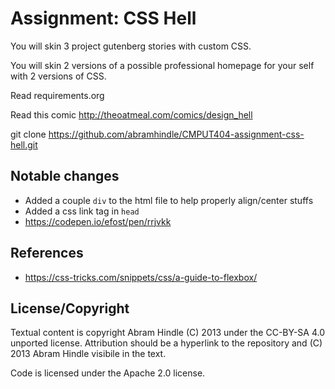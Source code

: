 # Assignment: CSS Hell

You will skin 3 project gutenberg stories with custom CSS.

You will skin 2 versions of a possible professional homepage for your
self with 2 versions of CSS.

Read requirements.org

Read this comic http://theoatmeal.com/comics/design_hell

git clone https://github.com/abramhindle/CMPUT404-assignment-css-hell.git

## Notable changes

- Added a couple `div` to the html file to help properly align/center stuffs
- Added a css link tag in `head`
- https://codepen.io/efost/pen/rrjvkk

## References

- https://css-tricks.com/snippets/css/a-guide-to-flexbox/

## License/Copyright

Textual content is copyright Abram Hindle (C) 2013 under the CC-BY-SA
4.0 unported license. Attribution should be a hyperlink to the
repository and (C) 2013 Abram Hindle visibile in the text.

Code is licensed under the Apache 2.0 license.
